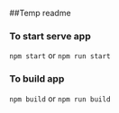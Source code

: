 ##Temp readme

### To start serve app
``
npm start
``
or
``
npm run start
``

### To build app
``
npm build
``
or
``
npm run build
``
